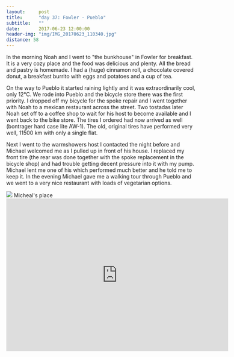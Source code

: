 ```yaml
---
layout:     post
title:      "day 37: Fowler - Pueblo"
subtitle:   ""
date:       2017-06-23 12:00:00
header-img: "img/IMG_20170623_110340.jpg"
distance: 58
---
```


In the morning Noah and I went to "the bunkhouse" in Fowler for breakfast.
It is a very cozy place and the food was delicious and plenty.
All the bread and pastry is homemade.
I had a (huge) cinnamon roll, a chocolate covered donut, a breakfast burrito with eggs and potatoes and a cup of tea.

On the way to Pueblo it started raining lightly and it was extraordinarily cool, only 12°C.
We rode into Pueblo and the bicycle store there was the first priority.
I dropped off my bicycle for the spoke repair and I went together with Noah to a mexican restaurant across the street.
Two tostadas later Noah set off to a coffee shop to wait for his host to become available and I went back to the bike store.
The tires I ordered had now arrived as well (bontrager hard case lite AW-1).
The old, original tires have performed very well, 11500 km with only a single flat.

Next I went to the warmshowers host I contacted the night before and Michael welcomed me as I pulled up in front of his house.
I replaced my front tire (the rear was done together with the spoke replacement in the bicycle shop) and had trouble getting decent pressure into it with my pump.
Michael lent me one of his which performed much better and he told me to keep it.
In the evening Michael gave me a walking tour through Pueblo and we went to a very nice restaurant with loads of vegetarian options.

<img src="{{ site.baseurl }}/img/IMG_20170624_065539.jpg">
<span class="caption text-muted">Micheal's place</span>

<iframe height='405' width='590' frameborder='0' allowtransparency='true' scrolling='no' src='https://www.strava.com/activities/1050518500/embed/54d626fddc98badd90e44bf3c912ee361a50aa9c'></iframe>
